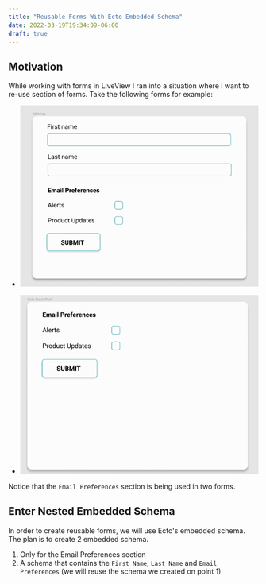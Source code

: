 ```yaml
---
title: "Reusable Forms With Ecto Embedded Schema"
date: 2022-03-19T19:34:09-06:00
draft: true
---
```


## Motivation

While working with forms in LiveView I ran into a situation where i want to re-use section of forms. Take the following forms for example:

* ![All fields](/reusable-forms/all-fields.png)

* ![Email Pref](/reusable-forms/email-pref.png)


Notice that the `Email Preferences` section is being used in two forms. 


## Enter Nested Embedded Schema

In order to create reusable forms, we will use Ecto's embedded schema. The plan is to create 2 embedded schema. 

1. Only for the Email Preferences section 
2. A schema that contains the `First Name`, `Last Name` and `Email Preferences` (we will reuse the schema we created on point 1)

